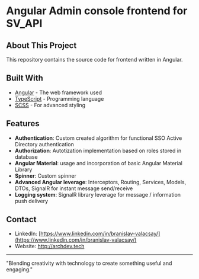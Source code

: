 # Angular Admin console frontend for SV_API

## About This Project

This repository contains the source code for frontend written in Angular.

## Built With

- [Angular](https://angular.io/) - The web framework used
- [TypeScript](https://www.typescriptlang.org/) - Programming language
- [SCSS](https://sass-lang.com/) - For advanced styling

## Features

- **Authentication**: Custom created algorithm for functional SSO Active Directory authentication
- **Authorization**: Autotization implementation based on roles stored in database
- **Angular Material**: usage and incorporation of basic Angular Material Library
- **Spinner**: Custom spinner
- **Advanced Angular leverage**: Interceptors, Routing, Services, Models, DTOs, SignalR for instant message send/receive
- **Logging system**: SignalR library leverage for message / information push delivery

## Contact

- LinkedIn: [https://www.linkedin.com/in/branislav-valacsay/](https://www.linkedin.com/in/branislav-valacsay/)
- Website: http://archdev.tech

---

"Blending creativity with technology to create something useful and engaging."
